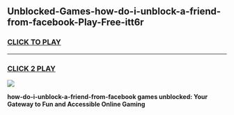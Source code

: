 
## Unblocked-Games-how-do-i-unblock-a-friend-from-facebook-Play-Free-itt6r
<h3>
<a href="https://premium76.site?title=how-do-i-unblock-a-friend-from-facebook&ref=12A">CLICK TO PLAY</a></h3>
<hr>

<h3>
<a href="https://premium76.site?title=how-do-i-unblock-a-friend-from-facebook&ref=12A">CLICK 2 PLAY</a>
  
</h3>

<a href="https://premium76.site?title=how-do-i-unblock-a-friend-from-facebook&ref=12A"><img src="https://clearcache.store/games.png"></a>


**how-do-i-unblock-a-friend-from-facebook games unblocked: Your Gateway to Fun and Accessible Online Gaming**
